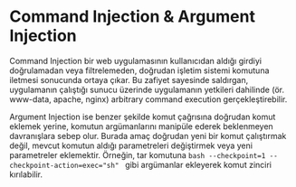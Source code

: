 # Command Injection & Argument Injection
Command Injection bir web uygulamasının kullanıcıdan aldığı girdiyi doğrulamadan veya filtrelemeden, doğrudan işletim sistemi komutuna iletmesi sonucunda ortaya çıkar. Bu zafiyet sayesinde saldırgan, uygulamanın çalıştığı sunucu üzerinde uygulamanın yetkileri dahilinde (ör. www-data, apache, nginx) arbitrary command execution gerçekleştirebilir.

Argument Injection ise benzer şekilde komut çağrısına doğrudan komut eklemek yerine, komutun argümanlarını manipüle ederek beklenmeyen davranışlara sebep olur. Burada amaç doğrudan yeni bir komut çalıştırmak değil, mevcut komutun aldığı parametreleri değiştirmek veya yeni parametreler eklemektir. Örneğin, tar komutuna ```bash --checkpoint=1 --checkpoint-action=exec="sh" ``` gibi argümanlar ekleyerek komut zinciri kırılabilir.